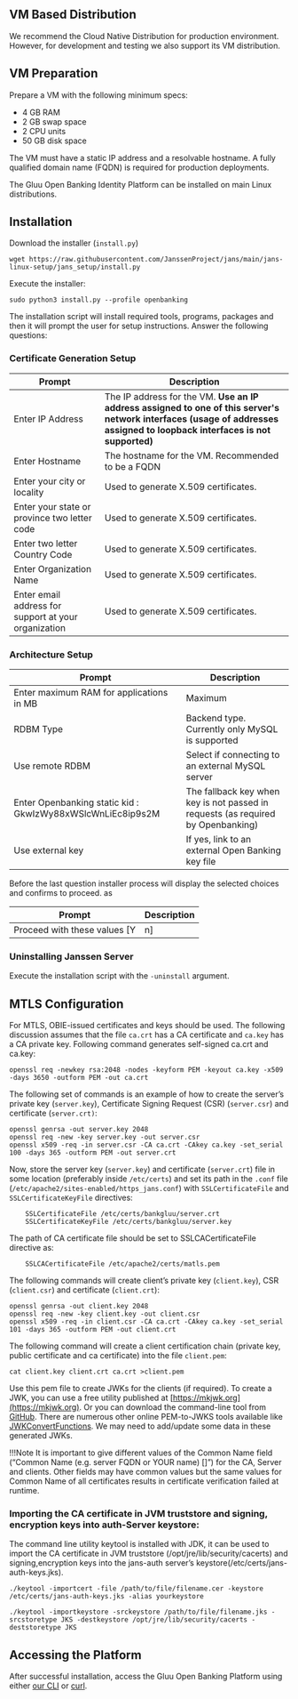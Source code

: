 ## VM Based Distribution

We recommend the Cloud Native Distribution for production environment. However, for development and testing we also support its VM distribution.

## VM Preparation

Prepare a VM with the following minimum specs:

- 4 GB RAM
- 2 GB swap space
- 2 CPU units
- 50 GB disk space

The VM must have a static IP address and a resolvable hostname. A fully qualified domain name (FQDN) is required for production deployments.

The Gluu Open Banking Identity Platform can be installed on main Linux distributions.

## Installation 

Download the installer (`install.py`)
```
wget https://raw.githubusercontent.com/JanssenProject/jans/main/jans-linux-setup/jans_setup/install.py
```
Execute the installer: 
```
sudo python3 install.py --profile openbanking

```

The installation script will install required tools, programs, packages and then it will prompt the user for setup instructions. Answer the following questions:

### Certificate Generation Setup

| Prompt | Description |
| ------ | ----------- |
| Enter IP Address | The IP address for the VM. **Use an IP address assigned to one of this server's network interfaces (usage of addresses assigned to loopback interfaces is not supported)** |
| Enter Hostname | The hostname for the VM. Recommended to be a FQDN |
| Enter your city or locality | Used to generate X.509 certificates. |
| Enter your state or province two letter code | Used to generate X.509 certificates. |
| Enter two letter Country Code | Used to generate X.509 certificates. |
| Enter Organization Name | Used to generate X.509 certificates. |
| Enter email address for support at your organization | Used to generate X.509 certificates.|

### Architecture Setup

| Prompt | Description |
| ---- | --------- |
| Enter maximum RAM for applications in MB | Maximum  |
| RDBM Type | Backend type. Currently only MySQL is supported |
| Use remote RDBM | Select if connecting to an external MySQL server |
| Enter Openbanking static kid : GkwIzWy88xWSlcWnLiEc8ip9s2M| The fallback key when key is not passed in requests (as required by Openbanking)|
| Use external key | If yes, link to an external Open Banking key file |

Before the last question installer process will display the selected choices and confirms to proceed. as

| Prompt | Description |
| ---- | --------- |
| Proceed with these values [Y|n]| Confirmation before setting up the services. 
 
### Uninstalling Janssen Server

Execute the installation script with the `-uninstall` argument.

## MTLS Configuration

For MTLS, OBIE-issued certificates and keys should be used. The following discussion assumes that the file `ca.crt` has a CA certificate and `ca.key` has a CA private key. 
Following command generates self-signed ca.crt and ca.key: 
```
openssl req -newkey rsa:2048 -nodes -keyform PEM -keyout ca.key -x509 -days 3650 -outform PEM -out ca.crt
```

The following set of commands is an example of how to create the server’s private key (`server.key`), Certificate Signing Request (CSR) (`server.csr`) and certificate (`server.crt)`:

```
openssl genrsa -out server.key 2048
openssl req -new -key server.key -out server.csr
openssl x509 -req -in server.csr -CA ca.crt -CAkey ca.key -set_serial 100 -days 365 -outform PEM -out server.crt
```

Now, store the server key (`server.key`) and certificate (`server.crt`) file in some location (preferably inside `/etc/certs`) and set its path in the `.conf` file (`/etc/apache2/sites-enabled/https_jans.conf`) with  `SSLCertificateFile` and  `SSLCertificateKeyFile` directives:

```
	SSLCertificateFile /etc/certs/bankgluu/server.crt
	SSLCertificateKeyFile /etc/certs/bankgluu/server.key
```

The path of CA certificate file should be set to SSLCACertificateFile directive as:

```
	SSLCACertificateFile /etc/apache2/certs/matls.pem    
```

The following commands will create client’s private key (`client.key`), CSR (`client.csr`) and certificate (`client.crt`):

```
openssl genrsa -out client.key 2048
openssl req -new -key client.key -out client.csr
openssl x509 -req -in client.csr -CA ca.crt -CAkey ca.key -set_serial 101 -days 365 -outform PEM -out client.crt
```

The following command will create a client certification chain (private key, public certificate and ca certificate) into the file `client.pem`:

```
cat client.key client.crt ca.crt >client.pem
```

Use this pem file to create JWKs for the clients (if required). To create a JWK, you can use a free utility published at [https://mkjwk.org](https://mkjwk.org). Or you can download the command-line tool from [GitHub](https://github.com/mitreid-connect/json-web-key-generator). There are numerous other online PEM-to-JWKS tools available like [JWKConvertFunctions](https://8gwifi.org/jwkconvertfunctions.jsp). We may need to add/update some data in these generated JWKs.

!!!Note 
    It is important to give different values of the Common Name field (“Common Name (e.g. server FQDN or YOUR name) []”) for the CA, Server and  clients. Other fields may have common values but the same values for Common Name of all certificates results in certificate verification failed at runtime.



### Importing the CA certificate in JVM truststore and signing, encryption keys into auth-Server keystore: 

The command line utility keytool is installed with JDK, it can be used to import the CA certificate in JVM truststore (/opt/jre/lib/security/cacerts) and  signing,encryption keys into the jans-auth server’s keystore(/etc/certs/jans-auth-keys.jks).

```
./keytool -importcert -file /path/to/file/filename.cer -keystore /etc/certs/jans-auth-keys.jks -alias yourkeystore

./keytool -importkeystore -srckeystore /path/to/file/filename.jks -srcstoretype JKS -destkeystore /opt/jre/lib/security/cacerts -deststoretype JKS
```

## Accessing the Platform

After successful installation, access the Gluu Open Banking Platform using either [our CLI](https://gluu.org/docs/openbanking/jans-cli/) or [curl](https://gluu.org/docs/openbanking/curl/).
